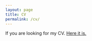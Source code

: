 ```yaml
---
layout: page
title: CV
permalink: /cv/
---
```


If you are looking for my CV. [Here it is.](https://drive.google.com/file/d/1Md6T_AsN25Myxe4nT2zb6FUztFzyJVMp/view?usp=sharing)
